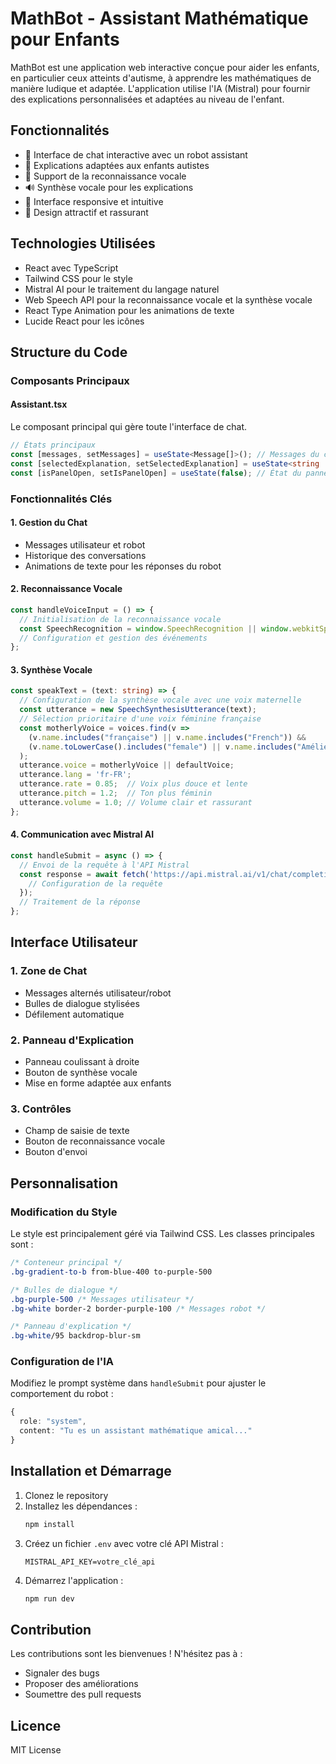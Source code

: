 # MathBot - Assistant Mathématique pour Enfants

MathBot est une application web interactive conçue pour aider les enfants, en particulier ceux atteints d'autisme, à apprendre les mathématiques de manière ludique et adaptée. L'application utilise l'IA (Mistral) pour fournir des explications personnalisées et adaptées au niveau de l'enfant.

## Fonctionnalités

- 🤖 Interface de chat interactive avec un robot assistant
- 🎯 Explications adaptées aux enfants autistes
- 🎤 Support de la reconnaissance vocale
- 🔊 Synthèse vocale pour les explications
- 📱 Interface responsive et intuitive
- 🎨 Design attractif et rassurant

## Technologies Utilisées

- React avec TypeScript
- Tailwind CSS pour le style
- Mistral AI pour le traitement du langage naturel
- Web Speech API pour la reconnaissance vocale et la synthèse vocale
- React Type Animation pour les animations de texte
- Lucide React pour les icônes

## Structure du Code

### Composants Principaux

#### Assistant.tsx
Le composant principal qui gère toute l'interface de chat.

```typescript
// États principaux
const [messages, setMessages] = useState<Message[]>(); // Messages du chat
const [selectedExplanation, setSelectedExplanation] = useState<string | null>(); // Explication active
const [isPanelOpen, setIsPanelOpen] = useState(false); // État du panneau d'explication
```

### Fonctionnalités Clés

#### 1. Gestion du Chat
- Messages utilisateur et robot
- Historique des conversations
- Animations de texte pour les réponses du robot

#### 2. Reconnaissance Vocale
```typescript
const handleVoiceInput = () => {
  // Initialisation de la reconnaissance vocale
  const SpeechRecognition = window.SpeechRecognition || window.webkitSpeechRecognition;
  // Configuration et gestion des événements
};
```

#### 3. Synthèse Vocale
```typescript
const speakText = (text: string) => {
  // Configuration de la synthèse vocale avec une voix maternelle
  const utterance = new SpeechSynthesisUtterance(text);
  // Sélection prioritaire d'une voix féminine française
  const motherlyVoice = voices.find(v => 
    (v.name.includes("française") || v.name.includes("French")) && 
    (v.name.toLowerCase().includes("female") || v.name.includes("Amélie"))
  );
  utterance.voice = motherlyVoice || defaultVoice;
  utterance.lang = 'fr-FR';
  utterance.rate = 0.85;  // Voix plus douce et lente
  utterance.pitch = 1.2;  // Ton plus féminin
  utterance.volume = 1.0; // Volume clair et rassurant
};
```

#### 4. Communication avec Mistral AI
```typescript
const handleSubmit = async () => {
  // Envoi de la requête à l'API Mistral
  const response = await fetch('https://api.mistral.ai/v1/chat/completions', {
    // Configuration de la requête
  });
  // Traitement de la réponse
};
```

## Interface Utilisateur

### 1. Zone de Chat
- Messages alternés utilisateur/robot
- Bulles de dialogue stylisées
- Défilement automatique

### 2. Panneau d'Explication
- Panneau coulissant à droite
- Bouton de synthèse vocale
- Mise en forme adaptée aux enfants

### 3. Contrôles
- Champ de saisie de texte
- Bouton de reconnaissance vocale
- Bouton d'envoi

## Personnalisation

### Modification du Style
Le style est principalement géré via Tailwind CSS. Les classes principales sont :

```css
/* Conteneur principal */
.bg-gradient-to-b from-blue-400 to-purple-500

/* Bulles de dialogue */
.bg-purple-500 /* Messages utilisateur */
.bg-white border-2 border-purple-100 /* Messages robot */

/* Panneau d'explication */
.bg-white/95 backdrop-blur-sm
```

### Configuration de l'IA
Modifiez le prompt système dans `handleSubmit` pour ajuster le comportement du robot :

```typescript
{
  role: "system",
  content: "Tu es un assistant mathématique amical..."
}
```

## Installation et Démarrage

1. Clonez le repository
2. Installez les dépendances :
   ```bash
   npm install
   ```
3. Créez un fichier `.env` avec votre clé API Mistral :
   ```
   MISTRAL_API_KEY=votre_clé_api
   ```
4. Démarrez l'application :
   ```bash
   npm run dev
   ```

## Contribution

Les contributions sont les bienvenues ! N'hésitez pas à :
- Signaler des bugs
- Proposer des améliorations
- Soumettre des pull requests

## Licence

MIT License
